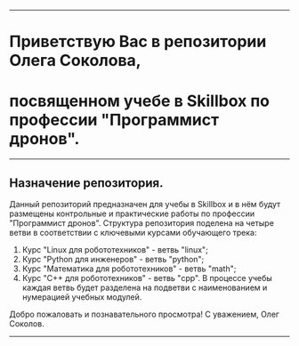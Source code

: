 ___
# Приветствую Вас в репозитории Олега Соколова,
# посвященном учебе в Skillbox по профессии "Программист дронов".
___
## Назначение репозитория.
Данный репозиторий предназначен для учебы в Skillbox и в нём будут размещены контрольные и практические работы по профессии "Программист дронов".
Структура репозитория поделена на четыре ветви в соответствии с ключевыми курсами обучающего трека:
1. Курс "Linux для робототехников" - ветвь "linux";
2. Курс "Python для инженеров" - ветвь "python";
3. Курс "Математика для робототехников" - ветвь "math";
4. Курс "C++ для робототехников" - ветвь "cpp".
В процессе учебы каждая ветвь будет разделена на подветви с наименованием и нумерацией учебных модулей.

Добро пожаловать и познавательного просмотра!
С уважением, Олег Соколов.
___
